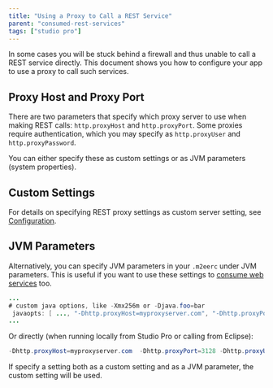 ```yaml
---
title: "Using a Proxy to Call a REST Service"
parent: "consumed-rest-services"
tags: ["studio pro"]
---
```


In some cases you will be stuck behind a firewall and thus unable to call a REST service directly. This document shows you how to configure your app to use a proxy to call such services.

## Proxy Host and Proxy Port

There are two parameters that specify which proxy server to use when making REST calls: `http.proxyHost` and `http.proxyPort`. Some proxies require authentication, which you may specify as `http.proxyUser` and `http.proxyPassword`.

You can either specify these as custom settings or as JVM parameters (system properties).

## Custom Settings

For details on specifying REST proxy settings as custom server setting, see [Configuration](configuration#custom). 

## JVM Parameters

Alternatively, you can specify JVM parameters in your `.m2eerc` under JVM parameters. This is useful if you want to use these settings to [consume web services](using-a-proxy-to-call-a-webservice) too.

```java
...
# custom java options, like -Xmx256m or -Djava.foo=bar
 javaopts: [ ..., "-Dhttp.proxyHost=myproxyserver.com", "-Dhttp.proxyPort=3128", "-Dhttp.proxyUser=myusername" "-Dhttp.proxyPassword=mypassword" ]
...
```

Or directly (when running locally from Studio Pro or calling from Eclipse):

```java
-Dhttp.proxyHost=myproxyserver.com  -Dhttp.proxyPort=3128 -Dhttp.proxyUser=myusername -Dhttp.proxyPassword=mypassword
```

If specify a setting both as a custom setting and as a JVM parameter, the custom setting will be used.
